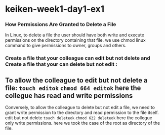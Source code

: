 # keiken-week1-day1-ex1
### How Permissions Are Granted to Delete a File
In Linux, to delete a file the user should have both write and execute permissions on the directory containing that file. we use chmod linux command to give permissions to owner, groups and others. 
### Create a file that your colleague can edit but not delete and Create a file that your can delete but not edit :
To allow the colleague to edit but not delete a file: 
`touch editok` 
`chmod 664 editok` 
here the collegue has read and write permissions
---------------------------------------------------------------------------------
Conversely, to allow the colleague to delete but not edit a file, we need to grant write permission to the directory and read permission to the file itself.
edit but not delete
`touch deleteok`
`chmod 622 deleteok` 
here the collegue only write permissions.
here we took the case of the root as directory of the file.

